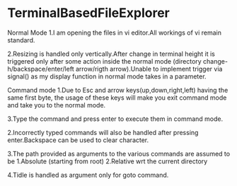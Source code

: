 # TerminalBasedFileExplorer

Normal Mode
1.I am opening the files in vi editor.All workings of vi remain standard.

2.Resizing is handled only vertically.After change in terminal height it is triggered only after some action inside the normal mode (directory change-h/backspace/enter/left arrow/rigth arrow).Unable to implement trigger via signal() as my display function in normal mode takes in a parameter.


Command mode
1.Due to Esc and arrow keys(up,down,right,left)  having the same first byte, the usage of these keys will make you exit command mode and take you to the normal mode.

3.Type the command and press enter to execute them in command mode.

2.Incorrectly typed commands will also be handled after pressing enter.Backspace can be used to clear character.

3.The path provided as arguments to the various commands are assumed to be
	1.Absolute (starting from root)
	2.Relative wrt the current directory 
	
4.Tidle is  handled as argument only for goto command.

